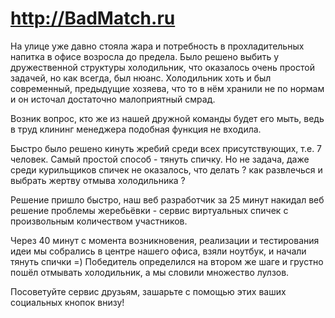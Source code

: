 http://BadMatch.ru
========

На улице уже давно стояла жара и потребность в прохладительных напитка в офисе возросла до предела. Было решено выбить у дружественной структуры холодильник, что оказалось очень простой задачей, но как всегда, был нюанс. Холодильник хоть и был современный, предыдущие хозяева, что то в нём хранили не по нормам и он источал достаточно малоприятный смрад.

Возник вопрос, кто же из нашей дружной команды будет его мыть, ведь в труд клининг менеджера подобная функция не входила.

Быстро было решено кинуть жребий среди всех присутствующих, т.е. 7 человек. Самый простой способ - тянуть спичку. Но не задача, даже среди курильщиков спичек не оказалось, что делать ? как развлечься и выбрать жертву отмыва холодильника ?

Решение пришло быстро, наш веб разработчик за 25 минут накидал веб решение проблемы жеребьёвки - сервис виртуальных спичек с произвольным количеством участников.

Через 40 минут с момента возникновения, реализации и тестирования идеи мы собрались в центре нашего офиса, взяли ноутбук, и начали тянуть спички =) Победитель определился на втором же шаге и грустно пошёл отмывать холодильник, а мы словили множество лулзов.

Посоветуйте сервис друзьям, зашарьте с помощью этих ваших социальных кнопок внизу!